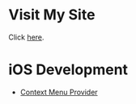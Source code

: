 # Visit My Site

Click [here](https://nfhipona.github.io/blog/).

# iOS Development
* [Context Menu Provider](https://github.com/nfhipona/blog/blob/525a4d9dbf03ffef27d7465248d2ca53ca306cc5/iOS%20Development/Context%20Menu%20Provider.md)